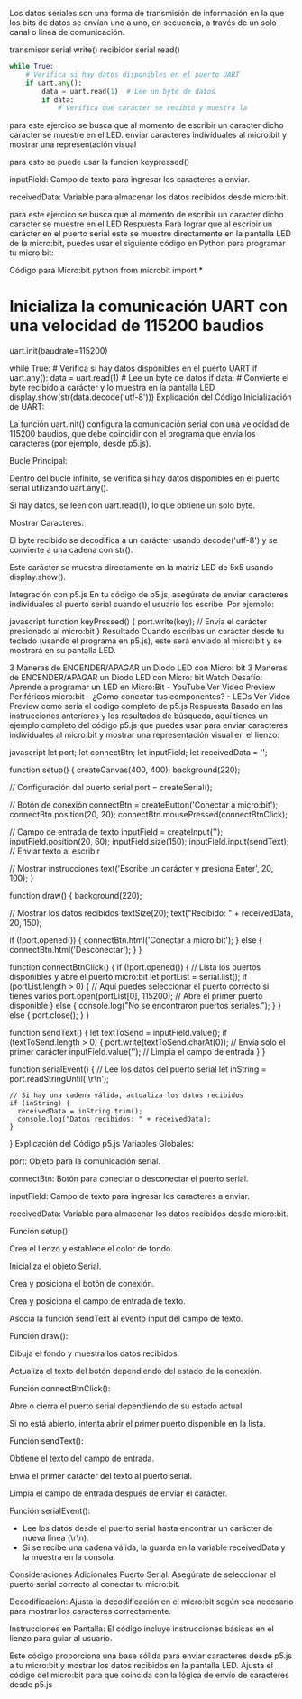 Los datos seriales son una forma de transmisión de información en la que los bits de datos se envían uno a uno, en secuencia, a través de un solo canal o línea de comunicación.

transmisor serial write()
recibidor serial read()

```py
while True:
    # Verifica si hay datos disponibles en el puerto UART
    if uart.any():
        data = uart.read(1)  # Lee un byte de datos
        if data:
            # Verifica qué carácter se recibió y muestra la
```
para este ejercico se busca que al momento de escribir un caracter dicho caracter se muestre en el LED. enviar caracteres individuales al micro:bit y mostrar una representación visual

para esto se puede usar la funcion keypressed() 

inputField: Campo de texto para ingresar los caracteres a enviar.

receivedData: Variable para almacenar los datos recibidos desde micro:bit.






para este ejercico se busca que al momento de escribir un caracter dicho caracter se muestre en el LED
Respuesta
Para lograr que al escribir un carácter en el puerto serial este se muestre directamente en la pantalla LED de la micro:bit, puedes usar el siguiente código en Python para programar tu micro:bit:

Código para Micro:bit
python
from microbit import *

# Inicializa la comunicación UART con una velocidad de 115200 baudios
uart.init(baudrate=115200)

while True:
    # Verifica si hay datos disponibles en el puerto UART
    if uart.any():
        data = uart.read(1)  # Lee un byte de datos
        if data:
            # Convierte el byte recibido a carácter y lo muestra en la pantalla LED
            display.show(str(data.decode('utf-8')))
Explicación del Código
Inicialización de UART:

La función uart.init() configura la comunicación serial con una velocidad de 115200 baudios, que debe coincidir con el programa que envía los caracteres (por ejemplo, desde p5.js).

Bucle Principal:

Dentro del bucle infinito, se verifica si hay datos disponibles en el puerto serial utilizando uart.any().

Si hay datos, se leen con uart.read(1), lo que obtiene un solo byte.

Mostrar Caracteres:

El byte recibido se decodifica a un carácter usando decode('utf-8') y se convierte a una cadena con str().

Este carácter se muestra directamente en la matriz LED de 5x5 usando display.show().

Integración con p5.js
En tu código de p5.js, asegúrate de enviar caracteres individuales al puerto serial cuando el usuario los escribe. Por ejemplo:

javascript
function keyPressed() {
    port.write(key); // Envía el carácter presionado al micro:bit
}
Resultado
Cuando escribas un carácter desde tu teclado (usando el programa en p5.js), este será enviado al micro:bit y se mostrará en su pantalla LED.


3 Maneras de ENCENDER/APAGAR un Diodo LED con Micro: bit
3 Maneras de ENCENDER/APAGAR un Diodo LED con Micro: bit
Watch
Desafío: Aprende a programar un LED en Micro:Bit - YouTube
Ver
Video Preview
Periféricos micro:bit - ¿Cómo conectar tus componentes? - LEDs
Ver
Video Preview
como seria el codigo completo de p5.js
Respuesta
Basado en las instrucciones anteriores y los resultados de búsqueda, aquí tienes un ejemplo completo del código p5.js que puedes usar para enviar caracteres individuales al micro:bit y mostrar una representación visual en el lienzo:

javascript
let port;
let connectBtn;
let inputField;
let receivedData = '';

function setup() {
  createCanvas(400, 400);
  background(220);

  // Configuración del puerto serial
  port = createSerial();

  // Botón de conexión
  connectBtn = createButton('Conectar a micro:bit');
  connectBtn.position(20, 20);
  connectBtn.mousePressed(connectBtnClick);

  // Campo de entrada de texto
  inputField = createInput('');
  inputField.position(20, 60);
  inputField.size(150);
  inputField.input(sendText); // Enviar texto al escribir

  // Mostrar instrucciones
  text('Escribe un carácter y presiona Enter', 20, 100);
}

function draw() {
  background(220);

  // Mostrar los datos recibidos
  textSize(20);
  text("Recibido: " + receivedData, 20, 150);

  if (!port.opened()) {
    connectBtn.html('Conectar a micro:bit');
  } else {
    connectBtn.html('Desconectar');
  }
}

function connectBtnClick() {
  if (!port.opened()) {
    // Lista los puertos disponibles y abre el puerto micro:bit
    let portList = serial.list();
    if (portList.length > 0) {
      // Aquí puedes seleccionar el puerto correcto si tienes varios
      port.open(portList[0], 115200); // Abre el primer puerto disponible
    } else {
      console.log("No se encontraron puertos seriales.");
    }
  } else {
    port.close();
  }
}

function sendText() {
  let textToSend = inputField.value();
    if (textToSend.length > 0) {
        port.write(textToSend.charAt(0)); // Envía solo el primer carácter
        inputField.value(''); // Limpia el campo de entrada
    }
}

function serialEvent() {
    // Lee los datos del puerto serial
    let inString = port.readStringUntil('\r\n');

    // Si hay una cadena válida, actualiza los datos recibidos
    if (inString) {
      receivedData = inString.trim();
      console.log("Datos recibidos: " + receivedData);
    }
}
Explicación del Código p5.js
Variables Globales:

port: Objeto para la comunicación serial.

connectBtn: Botón para conectar o desconectar el puerto serial.

inputField: Campo de texto para ingresar los caracteres a enviar.

receivedData: Variable para almacenar los datos recibidos desde micro:bit.

Función setup():

Crea el lienzo y establece el color de fondo.

Inicializa el objeto Serial.

Crea y posiciona el botón de conexión.

Crea y posiciona el campo de entrada de texto.

Asocia la función sendText al evento input del campo de texto.

Función draw():

Dibuja el fondo y muestra los datos recibidos.

Actualiza el texto del botón dependiendo del estado de la conexión.

Función connectBtnClick():

Abre o cierra el puerto serial dependiendo de su estado actual.

Si no está abierto, intenta abrir el primer puerto disponible en la lista.

Función sendText():

Obtiene el texto del campo de entrada.

Envía el primer carácter del texto al puerto serial.

Limpia el campo de entrada después de enviar el carácter.

Función serialEvent():
* Lee los datos desde el puerto serial hasta encontrar un carácter de nueva línea (\r\n).
* Si se recibe una cadena válida, la guarda en la variable receivedData y la muestra en la consola.

Consideraciones Adicionales
Puerto Serial: Asegúrate de seleccionar el puerto serial correcto al conectar tu micro:bit.

Decodificación: Ajusta la decodificación en el micro:bit según sea necesario para mostrar los caracteres correctamente.

Instrucciones en Pantalla: El código incluye instrucciones básicas en el lienzo para guiar al usuario.

Este código proporciona una base sólida para enviar caracteres desde p5.js a tu micro:bit y mostrar los datos recibidos en la pantalla LED. Ajusta el código del micro:bit para que coincida con la lógica de envío de caracteres desde p5.js

